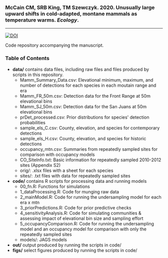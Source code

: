 ### McCain CM, SRB King, TM Szewczyk. 2020. Unusually large upward shifts in cold-adapted, montane mammals as temperature warms. *Ecology*.

---  

[![DOI](https://zenodo.org/badge/318245939.svg)](https://zenodo.org/badge/latestdoi/318245939)

Code repository accompanying the manuscript.


### Table of Contents  
- **data/** contains data files, including raw files and files produced by scripts in this repository.
  - Mamm_Summary_Data.csv: Elevational minimum, maximum, and number of detections for each species in each moutain range and era  
  - Mamm_FR_50m.csv: Detection data for the Front Range at 50m elevational bins  
  - Mamm_SJ_50m.csv: Detection data for the San Juans at 50m elevational bins  
  - prDet_processed.csv: Prior distributions for species' detection probabilities  
  - sample_els_C.csv: County, elevation, and species for contemporary detections  
  - sample_els_H.csv: County, elevation, and species for historic detections  
  - occupancy_mtn.csv: Summaries from repeatedly sampled sites for comparison with occupancy models  
  - CO_SiteInfo.txt: Basic information for repeatedly sampled 2010-2012 sites (Appendix S2)  
  - orig/: .xlsx files with a sheet for each species
  - sites/: .txt files with data for repeatedly sampled sites  
- **code/** contains R scripts for processing data and running models  
  - 00_fn.R: Functions for simulations  
  - 1_dataProcessing.R: Code for munging raw data  
  - 2_mainModel.R: Code for running the undersampling model for each era x mtn  
  - 3_priorPredictions.R: Code for prior predictive checks  
  - 4_sensitivityAnalysis.R: Code for simulating communities & assessing impact of elevational bin size and sampling effort  
  - 5_occupancyComparison.R: Code for running the undersampling model and an occupancy model for comparison with only the repeatedly sampled sites  
  - models/: JAGS models
- **out/** output produced by running the scripts in code/  
- **figs/** select figures produced by running the scripts in code/  



